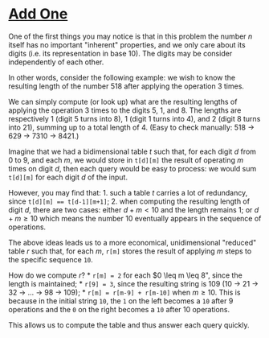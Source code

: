 # [Add One](https://codeforces.com/problemset/problem/1513/C)

One of the first things you may notice is that in this problem the number $n$
itself has no important "inherent" properties, and we only care about its digits (i.e.
its representation in base 10). The digits may be consider independently of each other.

In other words, consider the following example:
we wish to know the resulting length of the number 518 after applying the
operation 3 times.

We can simply compute (or look up) what are the resulting lengths of
applying the operation 3 times to the digits 5, 1, and 8. The lengths are respectively
1 (digit 5 turns into 8), 1 (digit 1 turns into 4), and 2 (digit 8 turns into 21),
summing up to a total length of 4.
(Easy to check manually: 518 -> 629 -> 7310 -> 8421.)

Imagine that we had a bidimensional table $t$ such that, for each digit $d$ from 0 to 9,
and each $m$, we would store in `t[d][m]` the result of operating $m$ times on
digit $d$, then each query would be easy to process: we would sum `t[d][m]`
for each digit $d$ of the input.

However, you may find that:
    1. such a table $t$ carries a lot of redundancy, since `t[d][m] == t[d-1][m+1]`;
    2. when computing the resulting length of digit $d$, there are two cases:
either $d+m < 10$ and the length remains 1; or $d + m \geq 10$ which means
the number 10 eventually appears in the sequence of operations.

The above ideas leads us to a more economical, unidimensional "reduced"
table $r$ such that, for each $m$, `r[m]` stores the result of applying
$m$ steps to the specific sequence `10`.

How do we compute $r$?
    * `r[m] = 2` for each $0 \leq m \leq 8", since the length is maintained;
    * `r[9] = 3`, since the resulting string is 109 (10 -> 21 -> 32 -> ... -> 98 -> 109);
    * `r[m] = r[m-9] + r[m-10]` when $m \geq 10$. This is because in the initial string
    `10`, the `1` on the left becomes a `10` after 9 operations and the `0` on
    the right becomes a `10` after 10 operations.

This allows us to compute the table and thus answer each query quickly.
